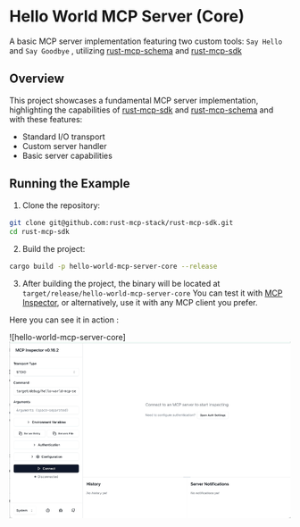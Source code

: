 # Hello World MCP Server (Core)

A basic MCP server implementation featuring two custom tools: `Say Hello` and `Say Goodbye` , utilizing [rust-mcp-schema](https://github.com/rust-mcp-stack/rust-mcp-schema) and [rust-mcp-sdk](https://github.com/rust-mcp-stack/rust-mcp-sdk)

## Overview

This project showcases a fundamental MCP server implementation, highlighting the capabilities of
[rust-mcp-sdk](https://github.com/rust-mcp-stack/rust-mcp-sdk) and [rust-mcp-schema](https://github.com/rust-mcp-stack/rust-mcp-schema) and with these features:

- Standard I/O transport
- Custom server handler
- Basic server capabilities

## Running the Example

1. Clone the repository:

```bash
git clone git@github.com:rust-mcp-stack/rust-mcp-sdk.git
cd rust-mcp-sdk
```

2. Build the project:

```bash
cargo build -p hello-world-mcp-server-core --release
```

3.  After building the project, the binary will be located at `target/release/hello-world-mcp-server-core`
    You can test it with [MCP Inspector](https://modelcontextprotocol.io/docs/tools/inspector), or alternatively, use it with any MCP client you prefer.

Here you can see it in action :

![hello-world-mcp-server-core]![hello-world-mcp-server](../../assets/examples/hello-world-mcp-server.gif)
